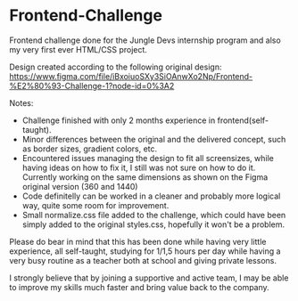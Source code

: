 # Frontend-Challenge
Frontend challenge done for the Jungle Devs internship program and also my very first ever HTML/CSS project.

Design created according to the following original design:
https://www.figma.com/file/iBxoiuoSXy3SiOAnwXo2Np/Frontend-%E2%80%93-Challenge-1?node-id=0%3A2

Notes:
- Challenge finished with only 2 months experience in frontend(self-taught).
- Minor differences between the original and the delivered concept, such as border sizes, gradient colors, etc.
- Encountered issues managing the design to fit all screensizes, while having ideas on how to fix it, I still was not sure on how to do it. Currently working on the same dimensions as shown on the Figma original version (360 and 1440)
- Code definitelly can be worked in a cleaner and probably more logical way, quite some room for improvement.
- Small normalize.css file added to the challenge, which could have been simply added to the original styles.css, hopefully it won't be a problem.

Please do bear in mind that this has been done while having very little experience, all self-taught, studying for 1/1,5 hours per day while having a very busy routine as a teacher both at school and giving private lessons.

I strongly believe that by joining a supportive and active team, I may be able to improve my skills much faster and bring value back to the company.
